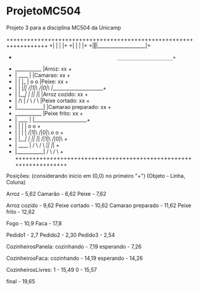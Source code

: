 # ProjetoMC504
Projeto 3 para a disciplina MC504 da Unicamp

++++++++++++++++++++++++++++++++++++++++++++++++++++++++++++++++++
+|                    |                    |                    |+
+|                    |                    |                    |+
+|____________________|____________________|____________________|+
+                                           _____________________+
+   ___________                           |Arroz:             xx +
+  |    ____   |                          |Camarao:           xx +
+  |   |    |_ |   o      o               |Peixe:             xx +
+  |   |    |_|| /|1|\  /|0|\             |______________________+
+  |   |____|  |  |_|    |_|              |Arroz cozido:      xx +
+  |     /\    |  / \    / \              |Peixe cortado:     xx +
+  |___________|                          |Camarao preparado: xx +
+   ___________                           |Peixe frito:       xx +
+  |    ____   |                          |______________________+
+  |   |    |  |   o      o                                      +
+  |   |    |  | /|1|\  /|0|\                   o       o        +
+  |   |____|  |  |_|    |_|                  /|1|\   /|0|\      +
+  |    ____   |  / \    / \                   |_|     |_|       +
+  |___________|                               / \     / \       +
++++++++++++++++++++++++++++++++++++++++++++++++++++++++++++++++++


Posições: (considerando inicio em (0,0) no primeiro "+")
(Objeto - Linha, Coluna)

Arroz   - 5,62
Camarão - 6,62
Peixe   - 7,62

Arroz cozido      - 9,62
Peixe cortado     - 10,62
Camarao preparado - 11,62
Peixe frito       - 12,62

Fogo - 10,9
Faca - 17,8

Pedido1 - 2,7
Pedido2 - 2,30
Pedido3 - 2,54

CozinheirosPanela:
cozinhando - 7,19
esperando - 7,26

CozinheirosFaca:
cozinhando - 14,19
esperando - 14,26

CozinheirosLivres:
1 - 15,49 
0 - 15,57

final - 19,65
